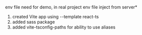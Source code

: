 env file need for demo, in real project env file inject from server*

1. created Vite app using --template react-ts
2. added sass package
3. added vite-tsconfig-paths for ability to use aliases
